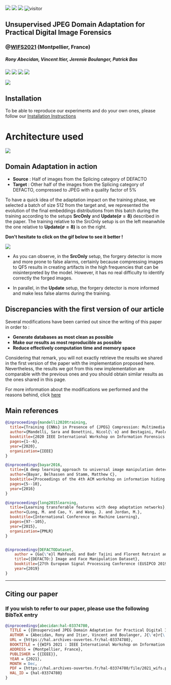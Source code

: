 ![](https://img.shields.io/badge/Official%20-Yes-1E8449.svg) ![](https://img.shields.io/badge/Library%20-Pytorch_Lightning-6C3483.svg) ![](https://img.shields.io/badge/Topic%20-Forensics_&_Domain_Adaptation-2E86C1.svg) ![visitor](https://visitor-badge.laobi.icu/badge?page_id=RonyAbecidan.UnsupervisedJpegDomainAdaptation)


## Unsupervised JPEG Domain Adaptation for Practical Digital Image Forensics
### @[WIFS2021](https://wifs2021.lirmm.fr/) (Montpellier, France)
##### Rony Abecidan, Vincent Itier, Jeremie Boulanger, Patrick Bas
[![](https://img.shields.io/badge/Bibtex-0C0C0C?style=for-the-badge)](#CitingUJDA)  [![](https://img.shields.io/badge/Article-2E86C1?style=for-the-badge)](https://hal.archives-ouvertes.fr/hal-03374780/)  [![](https://img.shields.io/badge/Website-239B56?style=for-the-badge)](https://ronyabecidan.github.io/UJDA/) [![](https://img.shields.io/badge/Presentation-F7DC6F?style=for-the-badge)](https://u.pcloud.link/publink/show?code=kZAtfNXZaKn5FuwW7Dz80kPTFgcEJFWFDJT7)

![](https://svgshare.com/i/cX6.svg)


## Installation

To be able to reproduce our experiments and do your own ones, please follow our [Installation Instructions](INSTALL.md)


# Architecture used

![](https://svgshare.com/i/cWR.svg)


## Domain Adaptation in action

- **Source** : Half of images from the Splicing category of DEFACTO 
- **Target** : Other half of the images from the Splicing category of DEFACTO, compressed to JPEG with a quality factor of 5%

To have a quick idea of the adaptation impact on the training phase, we selected a batch of size 512 from the target and, we represented the evolution of the final embeddings distributions from this batch during the training according to the setups **SrcOnly** and **Update($`\sigma=8`$)**
described in the paper. The training relative to the SrcOnly setup is on the left meanwhile the one relative to **Update($`\sigma=8`$)** is on the right.

**Don't hesitate to click on the gif below to see it better !**


![](./adaptation.gif)

- As you can observe, in the **SrcOnly** setup, the forgery detector is more and more prone to false alarms, certainly because compressing images to QF5 results in creating artifacts in the high frequencies that can be misinterpreted by the model. However, it has no real difficulty to identify correctly the forged images.

- In parallel, in the **Update** setup, the forgery detector is more informed and make less false alarms during the training.

## Discrepancies with the first version of our article 

Several modifications have been carried out since the writing of this paper in order to :

- **Generate databases as most clean as possible**
- **Make our results as most reproducible as possible**
- **Reduce effectively computation time and memory space**

Considering that remark, you will not exactly retrieve the results we shared in the first version of the paper with the implementation proposed here. Nevertheless, the results we got from this new implementation are comparable with the previous ones and you should obtain similar results as the ones shared in this page.

For more information about the modifications we performed and the reasons behind, click [here](./UPDATES.md)

## Main references

```BibTeX
@inproceedings{mandelli2020training,
  title={Training {CNNs} in Presence of {JPEG} Compression: Multimedia Forensics vs Computer Vision},
  author={Mandelli, Sara and Bonettini, Nicol{\`o} and Bestagini, Paolo and Tubaro, Stefano},
  booktitle={2020 IEEE International Workshop on Information Forensics and Security (WIFS)},
  pages={1--6},
  year={2020},
  organization={IEEE}
}

@inproceedings{bayar2016,
  title={A deep learning approach to universal image manipulation detection using a new convolutional layer},
  author={Bayar, Belhassen and Stamm, Matthew C},
  booktitle={Proceedings of the 4th ACM workshop on information hiding and multimedia security (IH\&MMSec)},
  pages={5--10},
  year={2016}
}

@inproceedings{long2015learning,
  title={Learning transferable features with deep adaptation networks},
  author={Long, M. and Cao, Y. and Wang, J. and Jordan, M.},
  booktitle={International Conference on Machine Learning},
  pages={97--105},
  year={2015},
  organization={PMLR}
}


@inproceedings{DEFACTODataset, 
	author = {Ga{\"e}l Mahfoudi and Badr Tajini and Florent Retraint and Fr{\'e}d{\'e}ric Morain-Nicolier and Jean Luc Dugelay and Marc Pic},
	title={{DEFACTO:} Image and Face Manipulation Dataset},
	booktitle={27th European Signal Processing Conference (EUSIPCO 2019)},
	year={2019}
}
```

---
<a name="CitingUJDA"></a>
## Citing our paper
### If you wish to refer to our paper,  please use the following BibTeX entry
```BibTeX
@inproceedings{abecidan:hal-03374780,
  TITLE = {{Unsupervised JPEG Domain Adaptation for Practical Digital Image Forensics}},
  AUTHOR = {Abecidan, Rony and Itier, Vincent and Boulanger, J{\'e}r{\'e}mie and Bas, Patrick},
  URL = {https://hal.archives-ouvertes.fr/hal-03374780},
  BOOKTITLE = {{WIFS 2021 : IEEE International Workshop on Information Forensics and Security}},
  ADDRESS = {Montpellier, France},
  PUBLISHER = {{IEEE}},
  YEAR = {2021},
  MONTH = Dec,
  PDF = {https://hal.archives-ouvertes.fr/hal-03374780/file/2021_wifs.pdf},
  HAL_ID = {hal-03374780}
}
```
